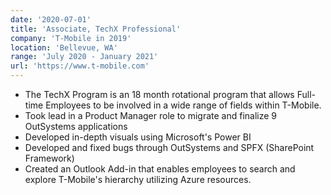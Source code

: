 ```yaml
---
date: '2020-07-01'
title: 'Associate, TechX Professional'
company: 'T-Mobile in 2019'
location: 'Bellevue, WA'
range: 'July 2020 - January 2021'
url: 'https://www.t-mobile.com'
---
```


- The TechX Program is an 18 month rotational program that allows Full-time Employees to be involved in a wide range of fields within T-Mobile. 
- Took lead in a Product Manager role to migrate and finalize 9 OutSystems applications
- Developed in-depth visuals using Microsoft's Power BI 
- Developed and fixed bugs through OutSystems and SPFX (SharePoint Framework) 
- Created an Outlook Add-in that enables employees to search and explore T-Mobile's hierarchy utilizing Azure resources.
